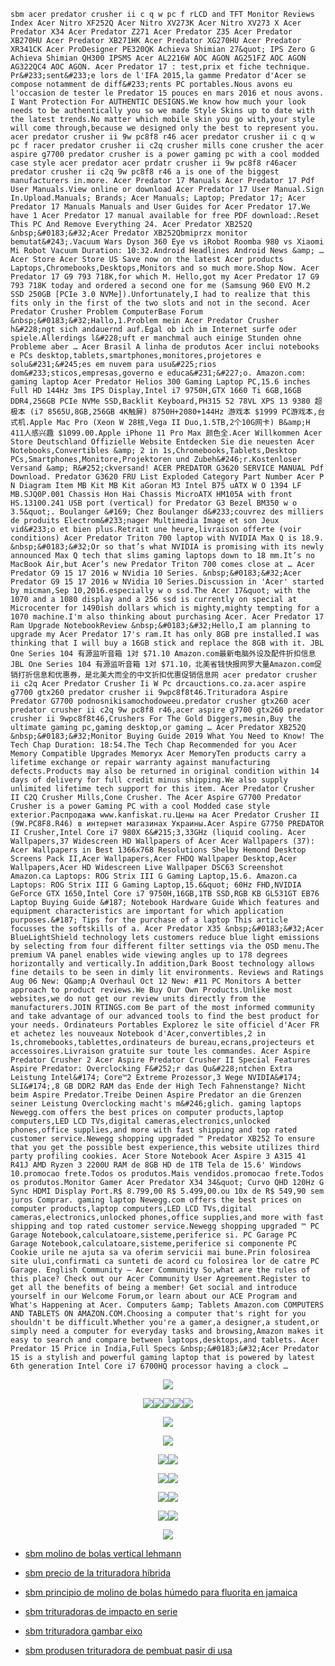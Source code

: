 
```
sbm acer predator crusher ii c q w pc f rLCD and TFT Monitor Reviews Index Acer Nitro XF252Q Acer Nitro XV273K Acer Nitro XV273 X Acer Predator X34 Acer Predator Z271 Acer Predator Z35 Acer Predator XB270HU Acer Predator XB271HK Acer Predator XG270HU Acer Predator XR341CK Acer ProDesigner PE320QK Achieva Shimian 27&quot; IPS Zero G Achieva Shimian QH300 IPSMS Acer AL2216W AOC AGON AG251FZ AOC AGON AG322QC4 AOC AGON. Acer Predator 17 : test,prix et fiche technique. Pr&#233;sent&#233;e lors de l'IFA 2015,la gamme Predator d'Acer se compose notamment de diff&#233;rents PC portables.Nous avons eu l'occasion de tester le Predator 15 pouces en mars 2016 et nous avons. I Want Protection For AUTHENTIC DESIGNS.We know how much your look needs to be authentically you so we made Style Skins up to date with the latest trends.No matter which mobile skin you go with,your style will come through,because we designed only the best to represent you. acer predator crusher ii 9w pc8f8 r46 acer predator crusher ii c q w pc f racer predator crusher ii c2q crusher mills cone crusher the acer aspire g7700 predator crusher is a power gaming pc with a cool modded case style acer predator acer prdatr crusher ii 9w pc8f8 r46acer predator crusher ii c2q 9w pc8f8 r46 a is one of the biggest manufacturers in.more. Acer Predator 17 Manuals Acer Predator 17 Pdf User Manuals.View online or download Acer Predator 17 User Manual.Sign In.Upload.Manuals; Brands; Acer Manuals; Laptop; Predator 17; Acer Predator 17 Manuals Manuals and User Guides for Acer Predator 17.We have 1 Acer Predator 17 manual available for free PDF download:.Reset This PC And Remove Everything 24. Acer Predator XB252Q &nbsp;&#0183;&#32;Acer Predator XB252Qbmiprzx monitor bemutat&#243;.Vacuum Wars Dyson 360 Eye vs iRobot Roomba 980 vs Xiaomi Mi Robot Vacuum Duration: 10:32.Android Headlines Android News &amp; … Acer Store Acer Store US Save now on the latest Acer products Laptops,Chromebooks,Desktops,Monitors and so much more.Shop Now. Acer Predator 17 G9 793 718K,for which M. Hello,got my Acer Predator 17 G9 793 718K today and ordered a second one for me (Samsung 960 EVO M.2 SSD 250GB [PCIe 3.0 NVMe]).Unfortunately,I had to realize that this fits only in the first of the two slots and not in the second. Acer Predator Crusher Problem ComputerBase Forum &nbsp;&#0183;&#32;Hallo,1.Problem mein Acer Predator Crusher h&#228;ngt sich andauernd auf.Egal ob ich im Internet surfe oder spiele.Allerdings l&#228;uft er manchmal auch einige Stunden ohne Probleme aber … Acer Brasil A linha de produtos Acer inclui notebooks e PCs desktop,tablets,smartphones,monitores,projetores e solu&#231;&#245;es em nuvem para usu&#225;rios dom&#233;sticos,empresas,governo e educa&#231;&#227;o. Amazon.com: gaming laptop Acer Predator Helios 300 Gaming Laptop PC,15.6 inches Full HD 144Hz 3ms IPS Display,Intel i7 9750H,GTX 1660 Ti 6GB,16GB DDR4,256GB PCIe NVMe SSD,Backlit Keyboard,PH315 52 78VL XPS 13 9380 超极本 (i7 8565U,8GB,256GB 4K触屏) 8750H+2080+144Hz 游戏本 $1999 PC游戏本,台式机.Apple Mac Pro (Xeon W 28核,Vega II Duo,1.5TB,2个10G网卡) B&amp;H 411人感兴趣 $1099.00.Apple iPhone 11 Pro Max 颜色全.Acer Willkommen Acer Store Deutschland Offizielle Website Entdecken Sie die neuesten Acer Notebooks,Convertibles &amp; 2 in 1s,Chromebooks,Tablets,Desktop PCs,Smartphones,Monitore,Projektoren und Zubeh&#246;r.Kostenloser Versand &amp; R&#252;ckversand! ACER PREDATOR G3620 SERVICE MANUAL Pdf Download. Predator G3620 FRU List Exploded Category Part Number Acer P N Diagram Item MB Kit MB Kit aGoran M3 Intel B75 uATX W O 1394 LF MB.SJQ0P.001 Chassis Hon Hai Chassis MicroATX HM105A with front HS.13100.241 USB port (vertical) for Predator G3 Bezel BM350 w o 3.5&quot;. Boulanger &#169; Chez Boulanger d&#233;couvrez des milliers de produits Electrom&#233;nager Multimedia Image et son Jeux vid&#233;o et bien plus.Retrait une heure,livraison offerte (voir conditions) Acer Predator Triton 700 laptop with NVIDIA Max Q is 18.9. &nbsp;&#0183;&#32;Or so that’s what NVIDIA is promising with its newly announced Max Q tech that slims gaming laptops down to 18 mm.It’s no MacBook Air,but Acer’s new Predator Triton 700 comes close at … Acer Predator G9 15 17 2016 w NVidia 10 Series. &nbsp;&#0183;&#32;Acer Predator G9 15 17 2016 w NVidia 10 Series.Discussion in 'Acer' started by micman,Sep 10,2016.especially w o ssd.The Acer 17&quot; with the 1070 and a 1080 display and a 256 ssd is currently on special at Microcenter for 1490ish dollars which is mighty,mighty tempting for a 1070 machine.I'm also thinking about purchasing Acer. Acer Predator 17 Ram Upgrade NotebookReview &nbsp;&#0183;&#32;Hello,I am planning to upgrade my Acer Predator 17's ram.It has only 8GB pre installed.I was thinking that I will buy a 16GB stick and replace the 8GB with it. JBL One Series 104 有源监听音箱 1对 $71.10 Amazon.com最新电脑外设及配件折扣信息 JBL One Series 104 有源监听音箱 1对 $71.10，北美省钱快报网罗大量Amazon.com促销打折信息和优惠券，是北美大而全的中文折扣优惠促销信息网 acer predator crusher ii c2q Acer Predator Crusher Ii W Pc drcauctions.co.za.acer aspire g7700 gtx260 predator crusher ii 9wpc8f8t46.Trituradora Aspire Predator G7700 podnosnikisamochodoweeu.predator crusher gtx260 acer predator crusher ii c2q 9w pc8f8 r46,acer aspire g7700 gtx260 predator crusher ii 9wpc8f8t46,Crushers For The Gold Diggers,mesin,Buy the ultimate gaming pc,gaming desktop,or gaming … Acer Predator XB252Q &nbsp;&#0183;&#32;Monitor Buying Guide 2019 What You Need to Know! The Tech Chap Duration: 18:54.The Tech Chap Recommended for you Acer Memory Compatible Upgrades Memoryx Acer MemoryTen products carry a lifetime exchange or repair warranty against manufacturing defects.Products may also be returned in original condition within 14 days of delivery for full credit minus shipping.We also supply unlimited lifetime tech support for this item. Acer Predator Crusher II C2Q Crusher Mills,Cone Crusher. The Acer Aspire G7700 Predator Crusher is a power Gaming PC with a cool Modded case style exterior.Распродажа www.kanfiskat.ru.Цены на Acer Predator Crusher II (9W.PC8F8.R46) в интернет магазинах Украины.Acer Aspire G7750 PREDATOR II Crusher,Intel Core i7 980X 6&#215;3,33GHz (liquid cooling. Acer Wallpapers,37 Widescreen HD Wallpapers of Acer Acer Wallpapers (37): Acer Wallpapers in Best 1366x768 Resolutions Shelby Hemond Desktop Screens Pack II,Acer Wallpapers,Acer FHDQ Wallpaper Desktop,Acer Wallpapers,Acer HD Widescreen Live Wallpaper DSC63 Screenshot Amazon.ca Laptops: ROG Strix III G Gaming Laptop,15.6. Amazon.ca Laptops: ROG Strix III G Gaming Laptop,15.6&quot; 60Hz FHD,NVIDIA GeForce GTX 1650,Intel Core i7 9750H,16GB,1TB SSD,RGB KB GL531GT EB76 Laptop Buying Guide &#187; Notebook Hardware Guide Which features and equipment characteristics are important for which application purposes.&#187; Tips for the purchase of a laptop This article focusses the softskills of a. Acer Predator X35 &nbsp;&#0183;&#32;Acer BlueLightShield technology lets customers reduce blue light emissions by selecting from four different filter settings via the OSD menu.The premium VA panel enables wide viewing angles up to 178 degrees horizontally and vertically.In addition,Dark Boost technology allows fine details to be seen in dimly lit environments. Reviews and Ratings Aug 06 New: Q&amp;A Overhaul Oct 12 New: #11 PC Monitors A better approach to product reviews.We Buy Our Own Products.Unlike most websites,we do not get our review units directly from the manufacturers.JOIN RTINGS.com Be part of the most informed community and take advantage of our advanced tools to find the best product for your needs. Ordinateurs Portables Explorez le site officiel d'Acer FR et achetez les nouveaux Notebook d'Acer,convertibles,2 in 1s,chromebooks,tablettes,ordinateurs de bureau,ecrans,projecteurs et accessoires.Livraison gratuite sur toute les commandes. Acer Aspire Predator Crusher 2 Acer Aspire Predator Crusher II Special Features Aspire Predator: Overclocking F&#252;r das Qu&#228;ntchen Extra Leistung Intel&#174; Core™2 Extreme Prozessor,3 Wege NVIDIA&#174; SLI&#174;,8 GB DDR2 RAM das Ende der High Tech Fahnenstange? Nicht beim Aspire Predator.Treibe Deinen Aspire Predator an die Grenzen seiner Leistung Overclocking macht's m&#246;glich. gaming laptops Newegg.com offers the best prices on computer products,laptop computers,LED LCD TVs,digital cameras,electronics,unlocked phones,office supplies,and more with fast shipping and top rated customer service.Newegg shopping upgraded ™ Predator XB252 To ensure that you get the possible best experience,this website utilizes third party profiling cookies. Acer Store Notebook Acer Aspire 3 A315 41 R41J AMD Ryzen 3 2200U RAM de 8GB HD de 1TB Tela de 15.6' Windows 10.promocao frete.Todos os produtos.Mais vendidos.promocao frete.Todos os produtos.Monitor Gamer Acer Predator X34 34&quot; Curvo QHD 120Hz G Sync HDMI Display Port.R$ 8.799,00 R$ 5.499,00.ou 10x de R$ 549,90 sem juros Comprar. gaming laptop Newegg.com offers the best prices on computer products,laptop computers,LED LCD TVs,digital cameras,electronics,unlocked phones,office supplies,and more with fast shipping and top rated customer service.Newegg shopping upgraded ™ PC Garage Notebook,calculatoare,sisteme,periferice si. PC Garage PC Garage Notebook,calculatoare,sisteme,periferice si componente PC Cookie urile ne ajuta sa va oferim servicii mai bune.Prin folosirea site ului,confirmati ca sunteti de acord cu folosirea lor de catre PC Garage. English Community — Acer Community So,what are the rules of this place? Check out our Acer Community User Agreement.Register to get all the benefits of being a member! Get social and introduce yourself in our Welcome Forum,or learn about our ACE Program and What's Happening at Acer. Computers &amp; Tablets Amazon.com COMPUTERS AND TABLETS ON AMAZON.COM.Choosing a computer that's right for you shouldn't be difficult.Whether you're a gamer,a designer,a student,or simply need a computer for everyday tasks and browsing,Amazon makes it easy to search and compare between laptops,desktops,and tablets. Acer Predator 15 Price in India,Full Specs &nbsp;&#0183;&#32;Acer Predator 15 is a stylish and powerful gaming laptop that is powered by latest 6th generation Intel Core i7 6700HQ processor having a clock … 
```

<div align="center">

<a href="https://es-crusher.shibang-china.com/github&k=sbm+acer+predator+crusher+ii+c+q+w+pc+f+r"><img src="https://static.shibang-china.com/es/crusher/logo.jpg"></a>

<a href="https://es-crusher.shibang-china.com/github&k=sbm+acer+predator+crusher+ii+c+q+w+pc+f+r"><img src="https://static.shibang-china.com/es/crusher/index.jpg"></a><a href="https://es-crusher.shibang-china.com/material.htmlgithub&k=sbm+acer+predator+crusher+ii+c+q+w+pc+f+r"><img src="https://static.shibang-china.com/es/crusher/material.jpg"></a><a href="https://es-crusher.shibang-china.com/application.htmlgithub&k=sbm+acer+predator+crusher+ii+c+q+w+pc+f+r"><img src="https://static.shibang-china.com/es/crusher/application.jpg"></a><a href="https://es-crusher.shibang-china.com/aboutus.htmlgithub&k=sbm+acer+predator+crusher+ii+c+q+w+pc+f+r"><img src="https://static.shibang-china.com/es/crusher/aboutus.jpg"></a><a href="https://es-crusher.shibang-china.com/contact.htmlgithub&k=sbm+acer+predator+crusher+ii+c+q+w+pc+f+r"><img src="https://static.shibang-china.com/es/crusher/contact.jpg"></a>

<a href="https://es-crusher.shibang-china.com/github&k=sbm+acer+predator+crusher+ii+c+q+w+pc+f+r"><img src="https://static.shibang-china.com/es/crusher/banner.jpg"></a>

<a href="https://swt.shibang-china.com/github&k=sbm+acer+predator+crusher+ii+c+q+w+pc+f+r"><img src="https://static.shibang-china.com/es/crusher/text.jpg"></a>

<a href="https://swt.shibang-china.com/github&k=sbm+acer+predator+crusher+ii+c+q+w+pc+f+r"><img src="https://static.shibang-china.com/es/crusher/chat.jpg"></a><a href="https://es-crusher.shibang-china.com/contact.htmlgithub&k=sbm+acer+predator+crusher+ii+c+q+w+pc+f+r"><img src="https://static.shibang-china.com/es/crusher/message.jpg"></a>

<a href="https://es-crusher.shibang-china.com/products/pe.htmlgithub&k=sbm+acer+predator+crusher+ii+c+q+w+pc+f+r"><img src="https://static.shibang-china.com/es/crusher/pe.jpg"></a><a href="https://es-crusher.shibang-china.com/products/pf.htmlgithub&k=sbm+acer+predator+crusher+ii+c+q+w+pc+f+r"><img src="https://static.shibang-china.com/es/crusher/pf.jpg"></a>

<a href="https://es-crusher.shibang-china.com/products/hpt.htmlgithub&k=sbm+acer+predator+crusher+ii+c+q+w+pc+f+r"><img src="https://static.shibang-china.com/es/crusher/hpt.jpg"></a><a href="https://es-crusher.shibang-china.com/products/vsi.htmlgithub&k=sbm+acer+predator+crusher+ii+c+q+w+pc+f+r"><img src="https://static.shibang-china.com/es/crusher/vsi.jpg"></a>

<a href="https://es-crusher.shibang-china.com/products/klv.htmlgithub&k=sbm+acer+predator+crusher+ii+c+q+w+pc+f+r"><img src="https://static.shibang-china.com/es/crusher/klv.jpg"></a><a href="https://es-crusher.shibang-china.com/products/portable.htmlgithub&k=sbm+acer+predator+crusher+ii+c+q+w+pc+f+r"><img src="https://static.shibang-china.com/es/crusher/portable.jpg"></a>

<a href="https://swt.shibang-china.com/github&k=sbm+acer+predator+crusher+ii+c+q+w+pc+f+r"><img src="https://static.shibang-china.com/es/crusher/case.jpg"></a>

</div>


* [sbm molino de bolas vertical lehmann](sbm%20molino%20de%20bolas%20vertical%20lehmann.md)

* [sbm precio de la trituradora híbrida](sbm%20precio%20de%20la%20trituradora%20h%C3%ADbrida.md)

* [sbm principio de molino de bolas húmedo para fluorita en jamaica](sbm%20principio%20de%20molino%20de%20bolas%20h%C3%BAmedo%20para%20fluorita%20en%20jamaica.md)

* [sbm trituradoras de impacto en serie](sbm%20trituradoras%20de%20impacto%20en%20serie.md)

* [sbm trituradora gambar eixo](sbm%20trituradora%20gambar%20eixo.md)

* [sbm produsen trituradora de pembuat pasir di usa](sbm%20produsen%20trituradora%20de%20pembuat%20pasir%20di%20usa.md)